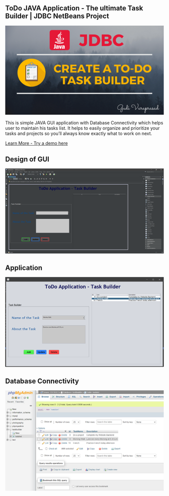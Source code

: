 ## ToDo JAVA Application  -  The ultimate Task Builder | JDBC NetBeans Project

![](./Results/banner.png)

This is simple JAVA GUI application with Database Connectivity which helps user to maintain his tasks list. It helps to easily organize and prioritize your tasks and projects so you’ll always know exactly what to work on next.

[Learn More - Try a demo here](https://youtu.be/0ZspDM2Dcfc)


## Design of GUI
![](./Results/Output1.PNG)

## Application
![](./Results/Output2.PNG)

## Database Connectivity
![](./Results/Output3.PNG)




